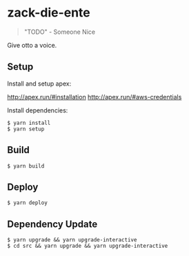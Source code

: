 # zack-die-ente

> "TODO" - Someone Nice

Give otto a voice.

## Setup

Install and setup apex:

http://apex.run/#installation
http://apex.run/#aws-credentials

Install dependencies:

    $ yarn install
    $ yarn setup

## Build

    $ yarn build

## Deploy

    $ yarn deploy

## Dependency Update

    $ yarn upgrade && yarn upgrade-interactive
    $ cd src && yarn upgrade && yarn upgrade-interactive
